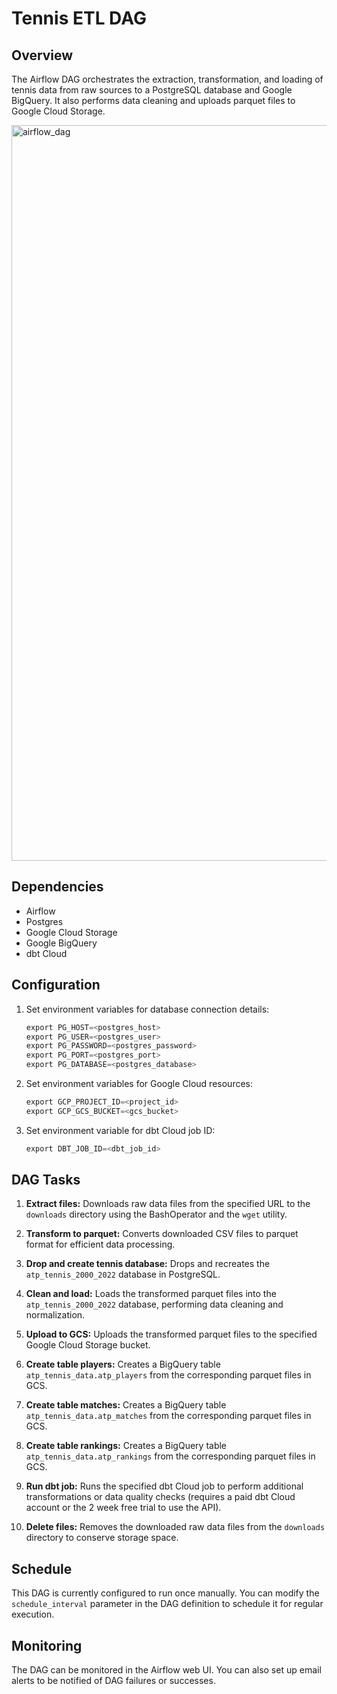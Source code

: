 # Tennis ETL DAG

## Overview

The Airflow DAG orchestrates the extraction, transformation, and loading of tennis data from raw sources to a PostgreSQL database and Google BigQuery. It also performs data cleaning and uploads parquet files to Google Cloud Storage.

<img width="1177" alt="airflow_dag" src="https://github.com/onubrooks/Data-Engineering-Capstone-ATP-Tennis/assets/26160845/17aaeb22-698f-4390-bc7d-5b922f9fcd66">

## Dependencies

- Airflow
- Postgres
- Google Cloud Storage
- Google BigQuery
- dbt Cloud

## Configuration

1. Set environment variables for database connection details:

   ```python
   export PG_HOST=<postgres_host>
   export PG_USER=<postgres_user>
   export PG_PASSWORD=<postgres_password>
   export PG_PORT=<postgres_port>
   export PG_DATABASE=<postgres_database>
   ```

2. Set environment variables for Google Cloud resources:

   ```python
   export GCP_PROJECT_ID=<project_id>
   export GCP_GCS_BUCKET=<gcs_bucket>
   ```

3. Set environment variable for dbt Cloud job ID:

   ```python
   export DBT_JOB_ID=<dbt_job_id>
   ```

## DAG Tasks

1. **Extract files:** Downloads raw data files from the specified URL to the `downloads` directory using the BashOperator and the `wget` utility.

2. **Transform to parquet:** Converts downloaded CSV files to parquet format for efficient data processing.

3. **Drop and create tennis database:** Drops and recreates the `atp_tennis_2000_2022` database in PostgreSQL.

4. **Clean and load:** Loads the transformed parquet files into the `atp_tennis_2000_2022` database, performing data cleaning and normalization.

5. **Upload to GCS:** Uploads the transformed parquet files to the specified Google Cloud Storage bucket.

6. **Create table players:** Creates a BigQuery table `atp_tennis_data.atp_players` from the corresponding parquet files in GCS.

7. **Create table matches:** Creates a BigQuery table `atp_tennis_data.atp_matches` from the corresponding parquet files in GCS.

8. **Create table rankings:** Creates a BigQuery table `atp_tennis_data.atp_rankings` from the corresponding parquet files in GCS.

9. **Run dbt job:** Runs the specified dbt Cloud job to perform additional transformations or data quality checks (requires a paid dbt Cloud account or the 2 week free trial to use the API).

10. **Delete files:** Removes the downloaded raw data files from the `downloads` directory to conserve storage space.

## Schedule

This DAG is currently configured to run once manually. You can modify the `schedule_interval` parameter in the DAG definition to schedule it for regular execution.

## Monitoring

The DAG can be monitored in the Airflow web UI. You can also set up email alerts to be notified of DAG failures or successes.
